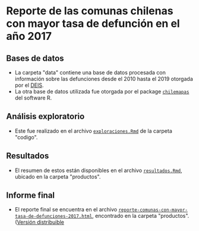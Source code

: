 # Reporte de las comunas chilenas con mayor tasa de defunción en el año 2017

## Bases de datos

* La carpeta "data" contiene una base de datos procesada con información sobre las defunciones desde el 2010 hasta el 2019 otorgada por el [DEIS](https://deis.minsal.cl/#datosabiertos). 
* La otra base de datos utilizada fue otorgada por el package [`chilemapas`](https://github.com/pachamaltese/chilemapas) del software R.

## Análisis exploratorio

* Este fue realizado en el archivo [`exploraciones.Rmd`](https://github.com/estebanrucan/reporte-comunas-tasa-defuncion-alta_2017/blob/master/codigo/exploraciones/exploratorio.Rmd) de la carpeta "codigo".

## Resultados

* El resumen de estos están disponibles en el archivo [`resultados.Rmd`](https://github.com/estebanrucan/reporte-comunas-tasa-defuncion-alta_2017/blob/master/productos/resultados/resultados.html), ubicado en la carpeta "productos".

## Informe final

* El reporte final se encuentra en el archivo [`reporte-comunas-con-mayor-tasa-de-defunciones-2017.html`](https://github.com/estebanrucan/reporte-comunas-tasa-defuncion-alta_2017/blob/master/productos/informe/reporte-comunas-con-mayor-tasa-de-defunciones-2017.html), encontrado en la carpeta "productos". ([Versión distribuible](http://quizzical-edison-a8b2cb.netlify.app/)
